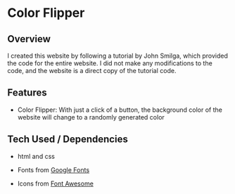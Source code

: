 # Color Flipper

## Overview
I created this website by following a tutorial by John Smilga, which provided the code for the entire website. I did not make any modifications to the code, and the website is a direct copy of the tutorial code.

## Features

- Color Flipper: With just a click of a button, the background color of the website will change to a randomly generated color

## Tech Used / Dependencies
- html and css

- Fonts from [Google Fonts](https://fonts.google.com/)

- Icons from [Font Awesome](https://fontawesome.com/)
